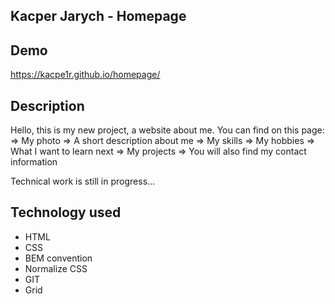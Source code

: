 ## Kacper Jarych - Homepage
## Demo
https://kacpe1r.github.io/homepage/

## Description
Hello, this is my new project, a website about me. 
You can find on this page:
⇒ My photo
⇒ A short description about me
⇒ My skills
⇒ My hobbies
⇒ What I want to learn next
⇒ My projects
⇒ You will also find my contact information

Technical work is still in progress...

## Technology used
- HTML
- CSS
- BEM convention
- Normalize CSS
- GIT
- Grid